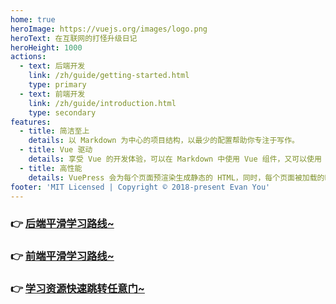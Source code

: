 ```yaml
---
home: true
heroImage: https://vuejs.org/images/logo.png
heroText: 在互联网的打怪升级日记
heroHeight: 1000
actions:
  - text: 后端开发
    link: /zh/guide/getting-started.html
    type: primary
  - text: 前端开发
    link: /zh/guide/introduction.html
    type: secondary
features:
  - title: 简洁至上
    details: 以 Markdown 为中心的项目结构，以最少的配置帮助你专注于写作。
  - title: Vue 驱动
    details: 享受 Vue 的开发体验，可以在 Markdown 中使用 Vue 组件，又可以使用 Vue 来开发自定义主题。
  - title: 高性能
    details: VuePress 会为每个页面预渲染生成静态的 HTML，同时，每个页面被加载的时候，将作为 SPA 运行。
footer: 'MIT Licensed | Copyright © 2018-present Evan You'
---
```


### :point_right: [后端平滑学习路线~](./backend/README.md)
### :point_right: [前端平滑学习路线~](./frontend/README.md)
### :point_right: [学习资源快速跳转任意门~](./guide/README.md)


